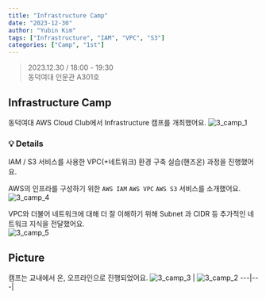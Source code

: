 ```yaml
---
title: "Infrastructure Camp"
date: "2023-12-30"
author: "Yubin Kim"
tags: ["Infrastructure", "IAM", "VPC", "S3"]
categories: ["Camp", "1st"]
---
```


> 2023.12.30 / 18:00 - 19:30   
동덕여대 인문관 A301호

## Infrastructure Camp
동덕여대 AWS Cloud Club에서 Infrastructure 캠프를 개최했어요.
![3_camp_1](/3_camp_1.jpeg "3_camp_1")

### 💡 Details
IAM / S3 서비스를 사용한 VPC(+네트워크) 환경 구축 실습(핸즈온) 과정을 진행했어요.

AWS의 인프라를 구성하기 위한 `AWS IAM` `AWS VPC` `AWS S3` 서비스를 소개했어요.  
![3_camp_4](/3_camp_4.jpeg "3_camp_4")

VPC와 더불어 네트워크에 대해 더 잘 이해하기 위해 Subnet 과 CIDR 등 추가적인 네트워크 지식을 전달했어요.  
![3_camp_5](/3_camp_5.jpeg "3_camp_5")

## Picture

캠프는 교내에서 온, 오프라인으로 진행되었어요.
![3_camp_3](/3_camp_3.jpg "3_camp_3") | ![3_camp_2](/3_camp_2.jpg "3_camp_2")
---|---|